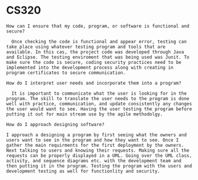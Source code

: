 # CS320

    How can I ensure that my code, program, or software is functional and secure?
      
      Once checking the code is functional and appear error, testing can take place using whatever testing program and tools that are available. In this cas, the project code was developed through Java and Eclipse. The testing enviroment that was being used was Junit. To make sure the code is secure, coding security practices need to be implemented into the development process along with creating in program certificates to secure communication. 
      
    How do I interpret user needs and incorporate them into a program?
      
      It is important to communicate what the user is looking for in the program. The skill to translate the user needs to the program is done well with practice, communication, and update consistently any changes the user would want to see. Having the user testing the program before putting it out for main stream use by the agile methodolgy. 
      
    How do I approach designing software?
    
    I approach a designing a program by first seeing what the owners and users want to see in the program and how they want to see. Once I gather the main requirments for the first deployment by the owners. Next talking to users and knowing their requests. Making sure all the requests can be properly displayed in a UML. Going over the UML class, activity, and sequence diagrams etc. with the development team and then putting it in the program. Testing the program with the users and development testing as well for functionlity and security. 
